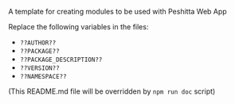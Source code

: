 A template for creating modules to be used with Peshitta Web App

Replace the following variables in the files:
* `??AUTHOR??`
* `??PACKAGE??`
* `??PACKAGE_DESCRIPTION??`
* `??VERSION??`
* `??NAMESPACE??`

(This README.md file will be overridden by `npm run doc` script)
